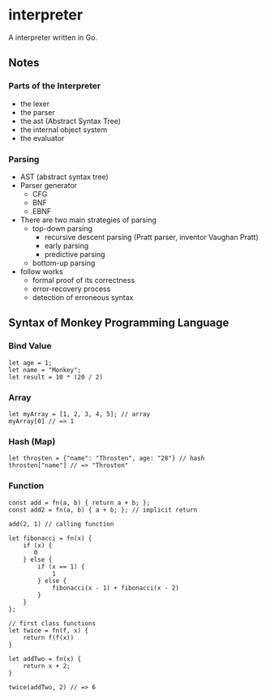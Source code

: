 # interpreter

A interpreter written in Go.

## Notes

### Parts of the Interpreter

- the lexer
- the parser
- the ast (Abstract Syntax Tree)
- the internal object system
- the evaluator

### Parsing

- AST (abstract syntax tree)
- Parser generator
    - CFG
    - BNF
    - EBNF
- There are two main strategies of parsing
    - top-down parsing
        - recursive descent parsing (Pratt parser, inventor Vaughan Pratt)
        - early parsing
        - predictive parsing
    - bottom-up parsing
- follow works
    - formal proof of its correctness
    - error-recovery process
    - detection of erroneous syntax

## Syntax of Monkey Programming Language

### Bind Value

```monkey
let age = 1;
let name = "Monkey";
let result = 10 * (20 / 2)
```

### Array

```monkey
let myArray = [1, 2, 3, 4, 5]; // array
myArray[0] // => 1
```

### Hash (Map)

```monkey
let throsten = {"name": "Throsten", age: "28"} // hash
throsten["name"] // => "Throsten"
```

### Function

```monkey
const add = fn(a, b) { return a + b; };
const add2 = fn(a, b) { a + b; }; // implicit return

add(2, 1) // calling function

let fibonacci = fn(x) {
    if (x) {
       0
    } else {
        if (x == 1) {
            1
        } else {
            fibonacci(x - 1) + fibonacci(x - 2)
        }
    }
};

// first class functions
let twice = fn(f, x) {
    return f(f(x))
}

let addTwo = fn(x) {
    return x + 2;
}

twice(addTwo, 2) // => 6
```
